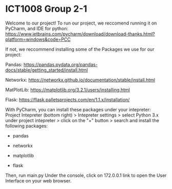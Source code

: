 # ICT1008 Group 2-1

Welcome to our project! 
To run our project, we reccomend running it on PyCharm, and IDE for python: 
https://www.jetbrains.com/pycharm/download/download-thanks.html?platform=windows&code=PCC


If not, we reccommend installing some of the Packages we use for our project:

Pandas:     https://pandas.pydata.org/pandas-docs/stable/getting_started/install.html

Networkx:   https://networkx.github.io/documentation/stable/install.html

MatPlotLib: https://matplotlib.org/3.2.1/users/installing.html

Flask:      https://flask.palletsprojects.com/en/1.1.x/installation/


With PyCharm, you can install these packages under your intepreter:
Project Intepreter (bottom right) > Intepreter settings > select Python 3.x under project intepreter > click on the "+" button > search and install the following packages:

- pandas

- networkx

- matplotlib

- flask


Then, run main.py
Under the console, click on 172.0.0.1 link to open the User Interface on your web browser.
